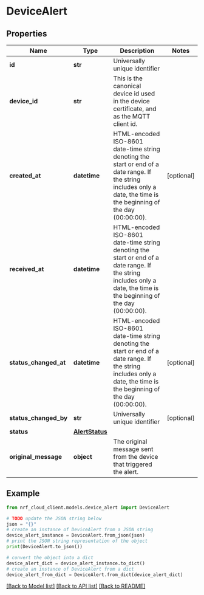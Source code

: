 # DeviceAlert


## Properties

Name | Type | Description | Notes
------------ | ------------- | ------------- | -------------
**id** | **str** | Universally unique identifier | 
**device_id** | **str** | This is the canonical device id used in the device certificate, and as the MQTT client id. | 
**created_at** | **datetime** | HTML-encoded ISO-8601 date-time string denoting the start or end of a date range. If the string includes only a date, the time is the beginning of the day (00:00:00). | [optional] 
**received_at** | **datetime** | HTML-encoded ISO-8601 date-time string denoting the start or end of a date range. If the string includes only a date, the time is the beginning of the day (00:00:00). | 
**status_changed_at** | **datetime** | HTML-encoded ISO-8601 date-time string denoting the start or end of a date range. If the string includes only a date, the time is the beginning of the day (00:00:00). | [optional] 
**status_changed_by** | **str** | Universally unique identifier | [optional] 
**status** | [**AlertStatus**](AlertStatus.md) |  | 
**original_message** | **object** | The original message sent from the device that triggered the alert. | 

## Example

```python
from nrf_cloud_client.models.device_alert import DeviceAlert

# TODO update the JSON string below
json = "{}"
# create an instance of DeviceAlert from a JSON string
device_alert_instance = DeviceAlert.from_json(json)
# print the JSON string representation of the object
print(DeviceAlert.to_json())

# convert the object into a dict
device_alert_dict = device_alert_instance.to_dict()
# create an instance of DeviceAlert from a dict
device_alert_from_dict = DeviceAlert.from_dict(device_alert_dict)
```
[[Back to Model list]](../README.md#documentation-for-models) [[Back to API list]](../README.md#documentation-for-api-endpoints) [[Back to README]](../README.md)


